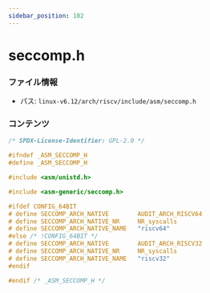 ```yaml
---
sidebar_position: 102
---
```

# seccomp.h

### ファイル情報

- パス: `linux-v6.12/arch/riscv/include/asm/seccomp.h`

### コンテンツ

```h
/* SPDX-License-Identifier: GPL-2.0 */

#ifndef _ASM_SECCOMP_H
#define _ASM_SECCOMP_H

#include <asm/unistd.h>

#include <asm-generic/seccomp.h>

#ifdef CONFIG_64BIT
# define SECCOMP_ARCH_NATIVE		AUDIT_ARCH_RISCV64
# define SECCOMP_ARCH_NATIVE_NR		NR_syscalls
# define SECCOMP_ARCH_NATIVE_NAME	"riscv64"
#else /* !CONFIG_64BIT */
# define SECCOMP_ARCH_NATIVE		AUDIT_ARCH_RISCV32
# define SECCOMP_ARCH_NATIVE_NR		NR_syscalls
# define SECCOMP_ARCH_NATIVE_NAME	"riscv32"
#endif

#endif /* _ASM_SECCOMP_H */

```

